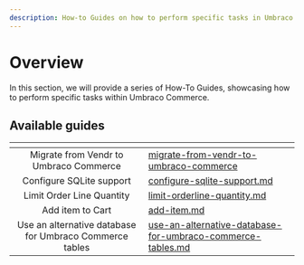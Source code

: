 ```yaml
---
description: How-to Guides on how to perform specific tasks in Umbraco Commerce.
---
```


# Overview

In this section, we will provide a series of How-To Guides, showcasing how to perform specific tasks within Umbraco Commerce.

## Available guides

<table data-card-size="large" data-view="cards"><thead><tr><th align="center"></th><th data-hidden data-card-target data-type="content-ref"></th></tr></thead><tbody><tr><td align="center">Migrate from Vendr to Umbraco Commerce</td><td><a href="migrate-from-vendr-to-umbraco-commerce/">migrate-from-vendr-to-umbraco-commerce</a></td></tr><tr><td align="center">Configure SQLite support</td><td><a href="configure-sqlite-support.md">configure-sqlite-support.md</a></td></tr><tr><td align="center">Limit Order Line Quantity</td><td><a href="limit-orderline-quantity.md">limit-orderline-quantity.md</a></td></tr><tr><td align="center">Add item to Cart</td><td><a href="add-item.md">add-item.md</a></td></tr><tr><td align="center">Use an alternative database for Umbraco Commerce tables</td><td><a href="use-an-alternative-database-for-umbraco-commerce-tables.md">use-an-alternative-database-for-umbraco-commerce-tables.md</a></td></tr></tbody></table>

